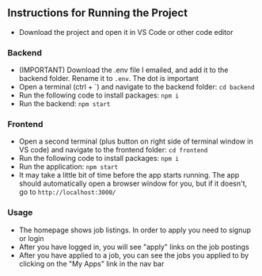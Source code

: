 ## Instructions for Running the Project

- Download the project and open it in VS Code or other code editor

### Backend

- (IMPORTANT) Download the .env file I emailed, and add it to the backend folder. Rename it to `.env`. The dot is important
- Open a terminal (ctrl + \`) and navigate to the backend folder: `cd backend`
- Run the following code to install packages: `npm i`
- Run the backend: `npm start`

### Frontend

- Open a second terminal (plus button on right side of terminal window in VS code) and navigate to the frontend folder: `cd frontend`
- Run the following code to install packages: `npm i`
- Run the application: `npm start`
- It may take a little bit of time before the app starts running. The app should automatically open a browser window for you, but if it doesn't, go to `http://localhost:3000/`

### Usage

- The homepage shows job listings. In order to apply you need to signup or login
- After you have logged in, you will see "apply" links on the job postings
- After you have applied to a job, you can see the jobs you applied to by clicking on the "My Apps" link in the nav bar
